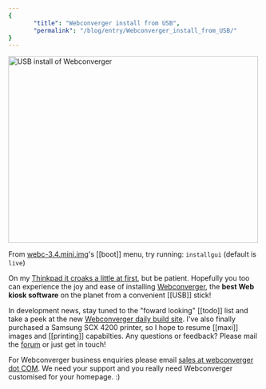 ```yaml
---
{
       "title": "Webconverger install from USB",
       "permalink": "/blog/entry/Webconverger_install_from_USB/"
}
---
```


<a href="http://www.flickr.com/photos/hendry/2849197426/" title="USB install of Webconverger by Kai Hendry, on Flickr"><img src="http://farm4.static.flickr.com/3230/2849197426_b3e0d13f9f.jpg" width="500" height="375" alt="USB install of Webconverger" /></a>

From [webc-3.4.mini.img](http://download.webconverger.com/mini/)'s [[boot]] menu, try running: `installgui` (default is `live`)

On my [Thinkpad it croaks a little at
first](http://flickr.com/photos/hendry/2848365291), but be patient. Hopefully
you too can experience the joy and ease of installing
[Webconverger](http://webconverger.com/), the **best Web kiosk software** on the
planet from a convenient [[USB]] stick!

In development news, stay tuned to the "foward looking" [[todo]] list and take
a peek at the new [Webconverger daily build
site](http://build.webconverger.com/). I've also finally purchased a Samsung
SCX 4200 printer, so I hope to resume [[maxi]] images and [[printing]]
capabilties. Any questions or feedback? Please mail the
[forum](http://groups.google.com/group/webc-users/topics) or just get in touch!

For Webconverger business enquiries please email <a
href="mailto:&#115;&#097;&#108;&#101;&#115;&#064;&#119;&#101;&#098;&#099;&#111;&#110;&#118;&#101;&#114;&#103;&#101;&#114;&#046;&#099;&#111;&#109;">sales
at webconverger dot COM</a>. We need your support and you really need
Webconverger customised for your homepage. :)
